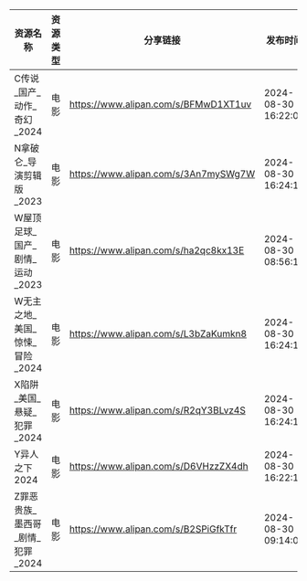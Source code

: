 | 资源名称                 | 资源类型 | 分享链接                                 | 发布时间                |
| -------------------- | ---- | ------------------------------------ | ------------------- |
| C传说_国产_动作_奇幻_2024    | 电影   | https://www.alipan.com/s/BFMwD1XT1uv | 2024-08-30 16:22:09 |
| N拿破仑_导演剪辑版_2023      | 电影   | https://www.alipan.com/s/3An7mySWg7W | 2024-08-30 16:24:10 |
| W屋顶足球_国产_剧情_运动_2023  | 电影   | https://www.alipan.com/s/ha2qc8kx13E | 2024-08-30 08:56:13 |
| W无主之地_美国_惊悚_冒险_2024  | 电影   | https://www.alipan.com/s/L3bZaKumkn8 | 2024-08-30 16:24:13 |
| X陷阱_美国_悬疑_犯罪_2024    | 电影   | https://www.alipan.com/s/R2qY3BLvz4S | 2024-08-30 16:24:11 |
| Y异人之下2024            | 电影   | https://www.alipan.com/s/D6VHzzZX4dh | 2024-08-30 16:22:11 |
| Z罪恶贵族_墨西哥_剧情_犯罪_2024 | 电影   | https://www.alipan.com/s/B2SPiGfkTfr | 2024-08-30 09:14:08 |
